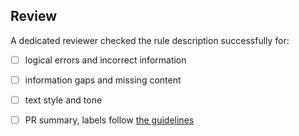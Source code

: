 ## Review

A dedicated reviewer checked the rule description successfully for:

- [ ] logical errors and incorrect information
- [ ] information gaps and missing content
- [ ] text style and tone
- [ ] PR summary, labels follow [the guidelines](https://github.com/SonarSource/rspec/#to-modify-an-existing-rule)

